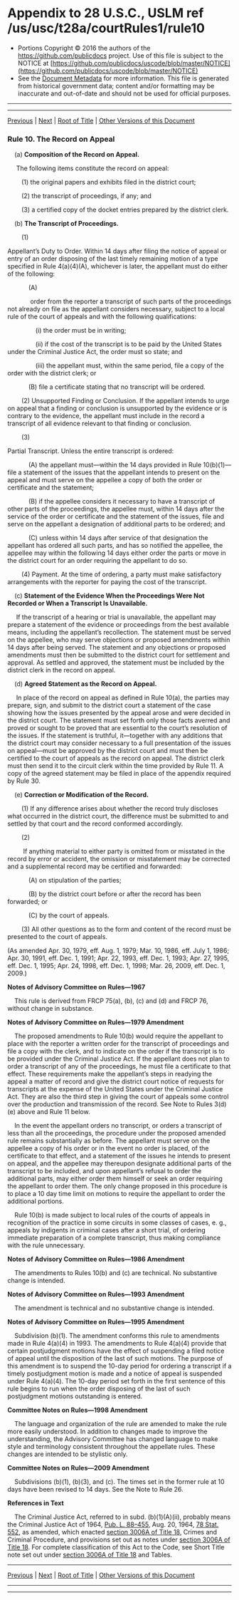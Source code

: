 ---
---

# Appendix to 28 U.S.C., USLM ref /us/usc/t28a/courtRules1/rule10

* Portions Copyright © 2016 the authors of the https://github.com/publicdocs project.
  Use of this file is subject to the NOTICE at [https://github.com/publicdocs/uscode/blob/master/NOTICE](https://github.com/publicdocs/uscode/blob/master/NOTICE)
* See the [Document Metadata](././../../../..//README.md) for more information.
  This file is generated from historical government data; content and/or formatting may be inaccurate and out-of-date and should not be used for official purposes.

----------
----------

[Previous](./../../../..//us/usc/t28a/courtRules1/m__us_usc_t28a_courtRules1_rule9.md) | [Next](./../../../..//us/usc/t28a/courtRules1/m__us_usc_t28a_courtRules1_rule11.md) | [Root of Title](./../../../../) | [Other Versions of this Document](https://publicdocs.github.io/go/links?ns=uslm&ref=%2Fus%2Fusc%2Ft28a%2FcourtRules1%2Frule10)

### Rule 10. The Record on Appeal

    (a) __Composition of the Record on Appeal.__ 

     The following items constitute the record on appeal:

        (1) the original papers and exhibits filed in the district court;

        (2) the transcript of proceedings, if any; and

        (3) a certified copy of the docket entries prepared by the district clerk.

    (b) __The Transcript of Proceedings.__ 

        (1)

 Appellant’s Duty to Order. Within 14 days after filing the notice of appeal or entry of an order disposing of the last timely remaining motion of a type specified in Rule 4(a)(4)(A), whichever is later, the appellant must do either of the following:

            (A)

             order from the reporter a transcript of such parts of the proceedings not already on file as the appellant considers necessary, subject to a local rule of the court of appeals and with the following qualifications:

                (i) the order must be in writing;

                (ii) if the cost of the transcript is to be paid by the United States under the Criminal Justice Act, the order must so state; and

                (iii) the appellant must, within the same period, file a copy of the order with the district clerk; or

            (B) file a certificate stating that no transcript will be ordered.

        (2) Unsupported Finding or Conclusion. If the appellant intends to urge on appeal that a finding or conclusion is unsupported by the evidence or is contrary to the evidence, the appellant must include in the record a transcript of all evidence relevant to that finding or conclusion.

        (3)

 Partial Transcript. Unless the entire transcript is ordered:

            (A) the appellant must—within the 14 days provided in Rule 10(b)(1)—file a statement of the issues that the appellant intends to present on the appeal and must serve on the appellee a copy of both the order or certificate and the statement;

            (B) if the appellee considers it necessary to have a transcript of other parts of the proceedings, the appellee must, within 14 days after the service of the order or certificate and the statement of the issues, file and serve on the appellant a designation of additional parts to be ordered; and

            (C) unless within 14 days after service of that designation the appellant has ordered all such parts, and has so notified the appellee, the appellee may within the following 14 days either order the parts or move in the district court for an order requiring the appellant to do so.

        (4) Payment. At the time of ordering, a party must make satisfactory arrangements with the reporter for paying the cost of the transcript.

    (c) __Statement of the Evidence When the Proceedings Were Not Recorded or When a Transcript Is Unavailable.__ 

     If the transcript of a hearing or trial is unavailable, the appellant may prepare a statement of the evidence or proceedings from the best available means, including the appellant’s recollection. The statement must be served on the appellee, who may serve objections or proposed amendments within 14 days after being served. The statement and any objections or proposed amendments must then be submitted to the district court for settlement and approval. As settled and approved, the statement must be included by the district clerk in the record on appeal.

    (d) __Agreed Statement as the Record on Appeal.__ 

     In place of the record on appeal as defined in Rule 10(a), the parties may prepare, sign, and submit to the district court a statement of the case showing how the issues presented by the appeal arose and were decided in the district court. The statement must set forth only those facts averred and proved or sought to be proved that are essential to the court’s resolution of the issues. If the statement is truthful, it—together with any additions that the district court may consider necessary to a full presentation of the issues on appeal—must be approved by the district court and must then be certified to the court of appeals as the record on appeal. The district clerk must then send it to the circuit clerk within the time provided by Rule 11. A copy of the agreed statement may be filed in place of the appendix required by Rule 30.

    (e) __Correction or Modification of the Record.__ 

        (1) If any difference arises about whether the record truly discloses what occurred in the district court, the difference must be submitted to and settled by that court and the record conformed accordingly.

        (2)

         If anything material to either party is omitted from or misstated in the record by error or accident, the omission or misstatement may be corrected and a supplemental record may be certified and forwarded:

            (A) on stipulation of the parties;

            (B) by the district court before or after the record has been forwarded; or

            (C) by the court of appeals.

        (3) All other questions as to the form and content of the record must be presented to the court of appeals.

(As amended Apr. 30, 1979, eff. Aug. 1, 1979; Mar. 10, 1986, eff. July 1, 1986; Apr. 30, 1991, eff. Dec. 1, 1991; Apr. 22, 1993, eff. Dec. 1, 1993; Apr. 27, 1995, eff. Dec. 1, 1995; Apr. 24, 1998, eff. Dec. 1, 1998; Mar. 26, 2009, eff. Dec. 1, 2009.)

 __Notes of Advisory Committee on Rules—1967__ 

    This rule is derived from FRCP 75(a), (b), (c) and (d) and FRCP 76, without change in substance.

 __Notes of Advisory Committee on Rules—1979 Amendment__ 

    The proposed amendments to Rule 10(b) would require the appellant to place with the reporter a written order for the transcript of proceedings and file a copy with the clerk, and to indicate on the order if the transcript is to be provided under the Criminal Justice Act. If the appellant does not plan to order a transcript of any of the proceedings, he must file a certificate to that effect. These requirements make the appellant’s steps in readying the appeal a matter of record and give the district court notice of requests for transcripts at the expense of the United States under the Criminal Justice Act. They are also the third step in giving the court of appeals some control over the production and transmission of the record. See Note to Rules 3(d)(e) above and Rule 11 below.

    In the event the appellant orders no transcript, or orders a transcript of less than all the proceedings, the procedure under the proposed amended rule remains substantially as before. The appellant must serve on the appellee a copy of his order or in the event no order is placed, of the certificate to that effect, and a statement of the issues he intends to present on appeal, and the appellee may thereupon designate additional parts of the transcript to be included, and upon appellant’s refusal to order the additional parts, may either order them himself or seek an order requiring the appellant to order them. The only change proposed in this procedure is to place a 10 day time limit on motions to require the appellant to order the additional portions.

    Rule 10(b) is made subject to local rules of the courts of appeals in recognition of the practice in some circuits in some classes of cases, e. g., appeals by indigents in criminal cases after a short trial, of ordering immediate preparation of a complete transcript, thus making compliance with the rule unnecessary.

 __Notes of Advisory Committee on Rules—1986 Amendment__ 

    The amendments to Rules 10(b) and (c) are technical. No substantive change is intended.

 __Notes of Advisory Committee on Rules—1993 Amendment__ 

    The amendment is technical and no substantive change is intended.

 __Notes of Advisory Committee on Rules—1995 Amendment__ 

    Subdivision (b)(1). The amendment conforms this rule to amendments made in Rule 4(a)(4) in 1993. The amendments to Rule 4(a)(4) provide that certain postjudgment motions have the effect of suspending a filed notice of appeal until the disposition of the last of such motions. The purpose of this amendment is to suspend the 10-day period for ordering a transcript if a timely postjudgment motion is made and a notice of appeal is suspended under Rule 4(a)(4). The 10-day period set forth in the first sentence of this rule begins to run when the order disposing of the last of such postjudgment motions outstanding is entered.

 __Committee Notes on Rules—1998 Amendment__ 

    The language and organization of the rule are amended to make the rule more easily understood. In addition to changes made to improve the understanding, the Advisory Committee has changed language to make style and terminology consistent throughout the appellate rules. These changes are intended to be stylistic only.

 __Committee Notes on Rules—2009 Amendment__ 

    Subdivisions (b)(1), (b)(3), and (c). The times set in the former rule at 10 days have been revised to 14 days. See the Note to Rule 26.

 __References in Text__ 

    The Criminal Justice Act, referred to in subd. (b)(1)(A)(ii), probably means the Criminal Justice Act of 1964, [Pub. L. 88–455][/us/pl/88/455], Aug. 20, 1964, [78 Stat. 552][/us/stat/78/552], as amended, which enacted [section 3006A of Title 18][/us/usc/t18/s3006A], Crimes and Criminal Procedure, and provisions set out as notes under [section 3006A of Title 18][/us/usc/t18/s3006A]. For complete classification of this Act to the Code, see Short Title note set out under [section 3006A of Title 18][/us/usc/t18/s3006A] and Tables.

----------

[Previous](./../../../..//us/usc/t28a/courtRules1/m__us_usc_t28a_courtRules1_rule9.md) | [Next](./../../../..//us/usc/t28a/courtRules1/m__us_usc_t28a_courtRules1_rule11.md) | [Root of Title](./../../../../) | [Other Versions of this Document](https://publicdocs.github.io/go/links?ns=uslm&ref=%2Fus%2Fusc%2Ft28a%2FcourtRules1%2Frule10)

----------
----------

[/us/pl/88/455]: https://publicdocs.github.io/go/links?ns=uslm&ref=%2Fus%2Fpl%2F88%2F455
[/us/stat/78/552]: https://publicdocs.github.io/go/links?ns=uslm&ref=%2Fus%2Fstat%2F78%2F552
[/us/usc/t18/s3006A]: https://publicdocs.github.io/go/links?ns=uslm&ref=%2Fus%2Fusc%2Ft18%2Fs3006A
[/us/usc/t18/s3006A]: https://publicdocs.github.io/go/links?ns=uslm&ref=%2Fus%2Fusc%2Ft18%2Fs3006A
[/us/usc/t18/s3006A]: https://publicdocs.github.io/go/links?ns=uslm&ref=%2Fus%2Fusc%2Ft18%2Fs3006A


